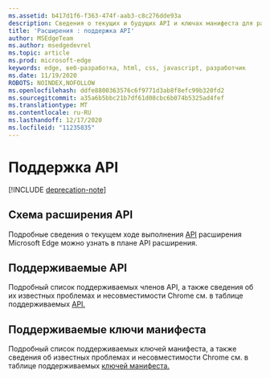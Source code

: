 ```yaml
---
ms.assetid: b417d1f6-f363-474f-aab3-c8c276dde93a
description: Сведения о текущих и будущих API и ключах манифеста для расширений Microsoft Edge.
title: 'Расширения : поддержка API'
author: MSEdgeTeam
ms.author: msedgedevrel
ms.topic: article
ms.prod: microsoft-edge
keywords: edge, веб-разработка, html, css, javascript, разработчик
ms.date: 11/19/2020
ROBOTS: NOINDEX,NOFOLLOW
ms.openlocfilehash: ddfe8800363576c6f9771d3ab8f8efc99b320fd2
ms.sourcegitcommit: a35a6b5bbc21b7df61d08cbc6b074b5325ad4fef
ms.translationtype: MT
ms.contentlocale: ru-RU
ms.lasthandoff: 12/17/2020
ms.locfileid: "11235835"
---
```

# Поддержка API  

[!INCLUDE [deprecation-note](includes/deprecation-note.md)]  

## Схема расширения API
Подробные сведения о текущем ходе выполнения [API](./api-support/extension-API-roadmap.md) расширения Microsoft Edge можно узнать в плане API расширения.

## Поддерживаемые API
Подробный список поддерживаемых членов API, а также сведения об их известных проблемах и несовместимости Chrome см. в таблице поддерживаемых [API.](./api-support/supported-APIs.md)

## Поддерживаемые ключи манифеста
Подробный список поддерживаемых ключей манифеста, а также сведения об известных проблемах и несовместимости Chrome см. в таблице поддерживаемых [ключей манифеста.](./api-support/supported-manifest-keys.md)
